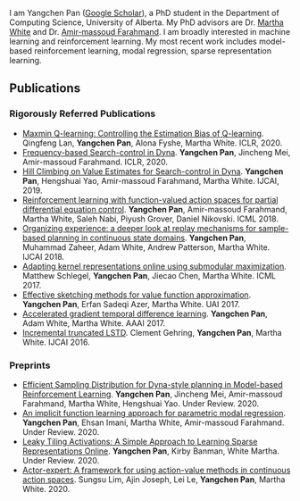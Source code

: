 I am Yangchen Pan ([Google Scholar](https://scholar.google.ca/citations?user=QyAsyYEAAAAJ&hl=en)), a PhD student in the Department of Computing Science, University of Alberta. 
My PhD advisors are Dr. [Martha White](https://webdocs.cs.ualberta.ca/~whitem/) and Dr. [Amir-massoud Farahmand](http://academic.sologen.net). 
I am broadly interested in machine learning and reinforcement learning. My most recent work includes model-based reinforcement learning, modal regression, sparse representation learning. 

## Publications

### Rigorously Referred Publications

- [Maxmin Q-learning: Controlling the Estimation Bias of Q-learning](https://openreview.net/forum?id=Bkg0u3Etwr). Qingfeng Lan, **Yangchen Pan**, Alona Fyshe, Martha White.
ICLR, 2020.
- [Frequency-based Search-control in Dyna](https://openreview.net/forum?id=B1gskyStwr). **Yangchen Pan**, Jincheng Mei, Amir-massoud Farahmand. ICLR, 2020.
- [Hill Climbing on Value Estimates for Search-control in Dyna](https://arxiv.org/abs/1906.07791). **Yangchen Pan**, Hengshuai Yao, Amir-massoud Farahmand, Martha White. IJCAI, 2019.
- [Reinforcement learning with function-valued action spaces for partial differential equation control](https://arxiv.org/abs/1806.06931). **Yangchen Pan**, Amir-massoud Farahmand, Martha White, Saleh Nabi, Piyush Grover, Daniel Nikovski. ICML 2018.
-	[Organizing experience: a deeper look at replay mechanisms for sample-based planning in continuous state domains](https://arxiv.org/abs/1806.04624). 
**Yangchen Pan**, Muhammad Zaheer, Adam White, Andrew Patterson, Martha White. IJCAI 2018.
- [Adapting kernel representations online using submodular maximization](http://proceedings.mlr.press/v70/schlegel17a.html). Matthew Schlegel, **Yangchen Pan**, Jiecao Chen, Martha White. ICML 2017.
- [Effective sketching methods for value function approximation](https://arxiv.org/abs/1708.01298). **Yangchen Pan**, Erfan Sadeqi Azer, Martha White. UAI 2017.
- [Accelerated gradient temporal difference learning](https://arxiv.org/abs/1611.09328). **Yangchen Pan**, Adam White, Martha White. AAAI 2017.
- [Incremental truncated LSTD](https://arxiv.org/abs/1511.08495). Clement Gehring, **Yangchen Pan**, Martha White. IJCAI 2016.

### Preprints
- [Efficient Sampling Distribution for Dyna-style planning in Model-based Reinforcement Learning](). **Yangchen Pan**, Jincheng Mei, Amir-massoud Farahmand, Martha White, Hengshuai Yao. Under Review. 2020.
- [An implicit function learning approach for parametric modal regression](https://arxiv.org/abs/2002.06195). **Yangchen Pan**, Ehsan Imani, Martha White, Amir-massoud Farahmand. Under Review. 2020.
- [Leaky Tiling Activations: A Simple Approach to Learning Sparse Representations Online](https://arxiv.org/abs/1911.08068). **Yangchen Pan**, Kirby Banman, White Martha. Under Review. 2020.
- [Actor-expert: A framework for using action-value methods in continuous action spaces](https://arxiv.org/abs/1810.09103). Sungsu Lim, Ajin Joseph, Lei Le, **Yangchen Pan**, Martha White. 2020.
